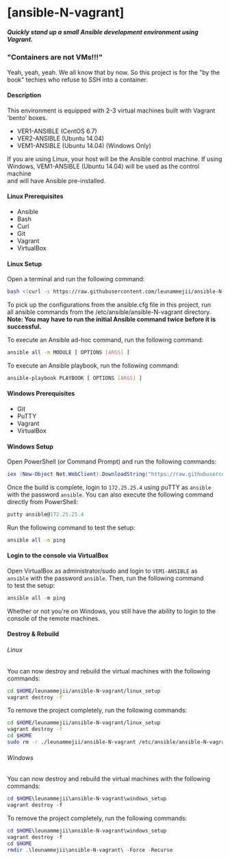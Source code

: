 # [ansible-N-vagrant]  
##### Quickly stand up a small Ansible development environment using Vagrant.  

### "Containers are not VMs!!!"  
Yeah, yeah, yeah. We all know that by now. So this project is for the "by the  
book" techies who refuse to SSH into a container.  

#### Description  
This environment is equipped with 2-3 virtual machines built with Vagrant  
'bento' boxes.  

- VER1-ANSIBLE (CentOS 6.7)  
- VER2-ANSIBLE (Ubuntu 14.04)  
- VEM1-ANSIBLE (Ubuntu 14.04) (Windows Only)  

If you are using Linux, your host will be the Ansible control machine. If using  
Windows, VEM1-ANSIBLE (Ubuntu 14.04) will be used as the control machine  
and will have Ansible pre-installed.  

#### Linux Prerequisites    
- Ansible  
- Bash  
- Curl  
- Git  
- Vagrant  
- VirtualBox  

#### Linux Setup  
Open a terminal and run the following command:  
```bash  
bash <(curl -s https://raw.githubusercontent.com/leunammejii/ansible-N-vagrant/master/linux_setup/linux_setup.sh)
```  

To pick up the configurations from the ansible.cfg file in this project, run  
all ansible commands from the /etc/ansible/ansible-N-vagrant directory.  
**Note: You may have to run the initial Ansible command twice before it is  
successful.**  

To execute an Ansible ad-hoc command, run the following command:  
```bash  
ansible all -m MODULE [ OPTIONS [ARGS] ]  

```  

To execute an Ansible playbook, run the following command:  
```bash  
ansible-playbook PLAYBOOK [ OPTIONS [ARGS] ]  
```  

#### Windows Prerequisites  
- Git
- PuTTY  
- Vagrant  
- VirtualBox  

#### Windows Setup  
Open PowerShell (or Command Prompt) and run the following commands:  
```powershell  
iex (New-Object Net.WebClient).DownloadString("https://raw.githubusercontent.com/leunammejii/ansible-N-vagrant/master/windows_setup/windows_setup.ps1")  
```  
Once the build is complete, login to ```172.25.25.4``` using puTTY as ```ansible```  
with the password ```ansible```. You can also execute the following command  
directly from PowerShell:
```powershell  
putty ansible@172.25.25.4  
```  

Run the following command to test the setup:  
```bash  
ansible all -m ping
```  

#### Login to the console via VirtualBox  
Open VirtualBox as administrator/sudo and login to ```VEM1-ANSIBLE``` as  
```ansible``` with the password ```ansible```. Then, run the following command  
to test the setup:  
```powershell  
ansible all -m ping  
```  
Whether or not you're on Windows, you still have the ability to login to the  
console of the remote machines.  

#### Destroy & Rebuild  

###### Linux  
You can now destroy and rebuild the virtual machines with the following commands:  

```bash  
cd $HOME/leunammejii/ansible-N-vagrant/linux_setup  
vagrant destroy -f  
```  

To remove the project completely, run the following commands:  
```bash  
cd $HOME/leunammejii/ansible-N-vagrant/linux_setup  
vagrant destroy -f  
cd $HOME  
sudo rm -r ./leunammejii/ansible-N-vagrant /etc/ansible/ansible-N-vagrant  
```  

###### Windows  
You can now destroy and rebuild the virtual machines with the following commands:  

```powershell    
cd $HOME\leunammejii\ansible-N-vagrant\windows_setup  
vagrant destroy -f  
```  

To remove the project completely, run the following commands:  
```powershell    
cd $HOME\leunammejii\ansible-N-vagrant\windows_setup  
vagrant destroy -f  
cd $HOME  
rmdir .\leunammejii\ansible-N-vagrant\ -Force -Recurse  
```  
